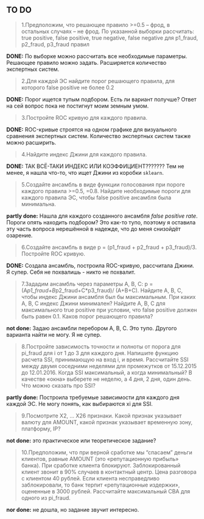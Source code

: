## TO DO
> 1.Предположим, что решающее правило >=0.5 – фрод, в остальных случаях – не фрод.
По указанной выборки рассчитать: true positive, false positive, true negative, false
negative для p1_fraud, p2_fraud, p3_fraud правил

**DONE:** По выборке можно рассчитать все необходимые параметры. Решающее правило можно задать. Расширяется количество экспертных систем.

> 2.Для каждой ЭС найдите порог решающего правила, для которого false positive не
более 0.2

**DONE:** Порог ищется тупым подбором. Есть ли вариант получше? Ответ на сей вопрос пока не постигнут моим земным умом.

> 3.Постройте ROC кривую для каждого правила.

**DONE:** ROC-кривые строятся на одном графике для визуального сравнения экспертных систем. Количество экспертных систем также можно расширить.

> 4.Найдите индекс Джини для каждого правила.

**DONE:** ТАК ВСЁ-ТАКИ ИНДЕКС ИЛИ КОЭФФИЦИЕНТ??????? Тем не менее, я нашла что-то, что ищет Джини из коробки `sklearn`.

> 5.Создайте ансамбль в виде функции голосования при пороге каждого правила >=0.5,
>=0.8. Найдите необходимые пороги для каждого правила ЭС, чтобы false positive
ансамбля была минимальна.

**partly done:** Нашла для каждого созданного ансамбля _false positive rate_. Пороги опять находить подбором? Это как-то тупо, поэтому я оставила эту часть вопроса нерешённой в надежде, что до меня снизойдёт озарение.

> 6.Создайте ансамбль в виде p = (p1_fraud + p2_fraud + p3_fraud)/3. Постройте ROC
кривую.

**DONE:** Создала ансамбль, построила ROC-кривую, рассчитала Джини. Я супер. Себя не похвалишь - никто не похвалит.

> 7.Зададим ансамбль через параметры A, B, C: p =(A*p1_fraud+B*p2_fraud+C*p3_fraud)/
(A+B+C). Найдите A, B, C, чтобы индекс Джини ансамбля был бы максимальным.
При каких A, B, C индекс Джини минимален? Найдите A, B, C для максимального true
positive при условии, что false positive должен быть равен 0.1. Каков порог решающего
правила?

**not done:** Задаю ансамбли перебором A, B, C. Это тупо. Другого варианта найти не могу. Я не супер.

> 8.Постройте зависимость точности и полноты от порога для pi_fraud для i от 1 до 3 для
каждого дня. Напишите функцию расчета SSI, принимающую на вход i, и время.
Рассчитайте SSI между двумя соседними неделями для промежутков от 15.12.2015 до
12.01.2016. Когда SSI максимальный, а когда минимальный? В качестве «окна»
выберете не неделю, а 4 дня, 2 дня, один день. Что можно сказать про SSI?

**partly done:** Построила требуемые зависимости для каждого дня каждой ЭС. Не могу понять, как выбираются xi для SSI.

> 9.Посмотрите X2, … X26 признаки. Какой признак указывает валюту для AMOUNT,
какой признак указывает временную зону, платформу, IP?

**not done:** это практическое или теоретическое задание?

> 10.Предположим, что при верной сработке мы “спасаем” деньги клиентов, равные
AMOUNT (это «репутационную прибыль» банка). При сработке клиента блокируют.
Заблокированный клиент звонит в 90% случаев в контактный центр. Цена разговора с
клиентом 40 рублей. Если клиента несправедливо заблокировали, то банк терпит
«репутационные издержки», оцененные в 3000 рублей. Рассчитайте максимальный
CBA для одного из pi_fraud.

**nor done:** не дошла, но задание звучит интересно.
